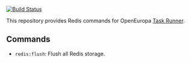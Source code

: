 [![Build Status](https://travis-ci.com/php-task-runner/redis.svg?branch=master)](https://travis-ci.com/php-task-runner/redis)

This repository provides Redis commands for OpenEuropa [Task Runner](
https://github.com/openeuropa/task-runner).

## Commands

* `redis:flush`: Flush all Redis storage.

